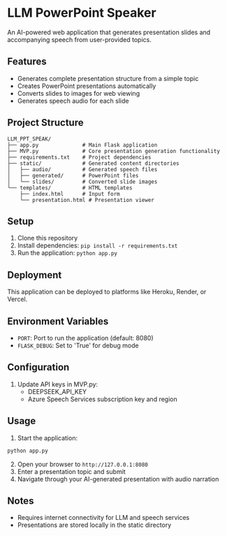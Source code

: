 # LLM PowerPoint Speaker

An AI-powered web application that generates presentation slides and accompanying speech from user-provided topics.

## Features

- Generates complete presentation structure from a simple topic
- Creates PowerPoint presentations automatically
- Converts slides to images for web viewing
- Generates speech audio for each slide

## Project Structure

```
LLM_PPT_SPEAK/
├── app.py              # Main Flask application
├── MVP.py              # Core presentation generation functionality
├── requirements.txt    # Project dependencies
├── static/             # Generated content directories
│   ├── audio/          # Generated speech files
│   ├── generated/      # PowerPoint files
│   └── slides/         # Converted slide images
└── templates/          # HTML templates
    ├── index.html      # Input form
    └── presentation.html # Presentation viewer
```

## Setup

1. Clone this repository
2. Install dependencies: `pip install -r requirements.txt`
3. Run the application: `python app.py`

## Deployment

This application can be deployed to platforms like Heroku, Render, or Vercel.

## Environment Variables

- `PORT`: Port to run the application (default: 8080)
- `FLASK_DEBUG`: Set to 'True' for debug mode

## Configuration

1. Update API keys in MVP.py:
   - DEEPSEEK_API_KEY
   - Azure Speech Services subscription key and region

## Usage

1. Start the application:

```bash
python app.py
```

2. Open your browser to `http://127.0.0.1:8080`
3. Enter a presentation topic and submit
4. Navigate through your AI-generated presentation with audio narration

## Notes

- Requires internet connectivity for LLM and speech services
- Presentations are stored locally in the static directory
